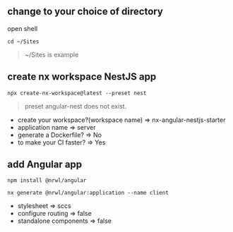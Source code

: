 ## change to your choice of directory
open shell
```
cd ~/Sites
```
> ~/Sites is example

## create nx workspace NestJS app
```
npx create-nx-workspace@latest --preset nest
```
> preset angular-nest does not exist.

- create your workspace?(workspace name) => nx-angular-nestjs-starter
- application name => server
- generate a Dockerfile? => No
- to make your CI faster? => Yes

## add Angular app
```
npm install @nrwl/angular
```
```
nx generate @nrwl/angular:application --name client
```
- stylesheet => sccs
- configure routing => false
- standalone components => false